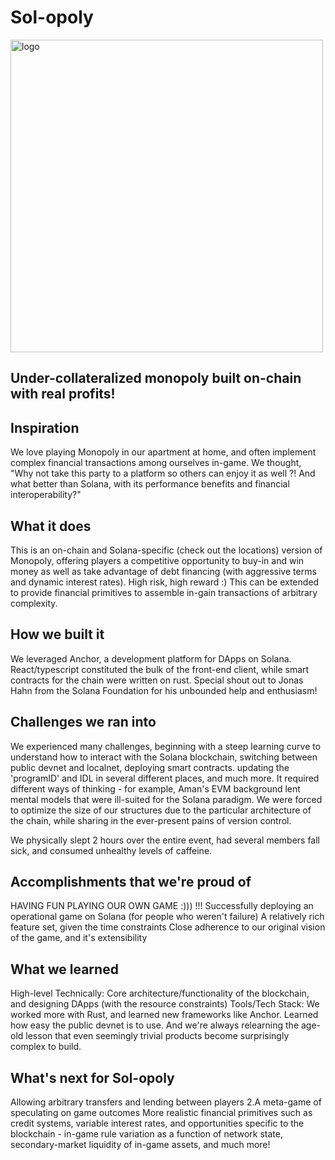 # Sol-opoly 
<img width="500" alt="logo" src="https://github.com/akulguptax/Sol-opoloy/assets/56613943/e9420c56-5c0d-4444-8939-8f1a900eb8cf">

## Under-collateralized monopoly built on-chain with real profits!

## Inspiration
We love playing Monopoly in our apartment at home, and often implement complex financial transactions among ourselves in-game. We thought, "Why not take this party to a platform so others can enjoy it as well ?! And what better than Solana, with its performance benefits and financial interoperability?"

## What it does
This is an on-chain and Solana-specific (check out the locations) version of Monopoly, offering players a competitive opportunity to buy-in and win money as well as take advantage of debt financing (with aggressive terms and dynamic interest rates). High risk, high reward :) This can be extended to provide financial primitives to assemble in-gain transactions of arbitrary complexity.

## How we built it
We leveraged Anchor, a development platform for DApps on Solana. React/typescript constituted the bulk of the front-end client, while smart contracts for the chain were written on rust. Special shout out to Jonas Hahn from the Solana Foundation for his unbounded help and enthusiasm!

## Challenges we ran into
We experienced many challenges, beginning with a steep learning curve to understand how to interact with the Solana blockchain, switching between public devnet and localnet, deploying smart contracts. updating the 'programID' and IDL in several different places, and much more. It required different ways of thinking - for example, Aman's EVM background lent mental models that were ill-suited for the Solana paradigm. We were forced to optimize the size of our structures due to the particular architecture of the chain, while sharing in the ever-present pains of version control.

We physically slept 2 hours over the entire event, had several members fall sick, and consumed unhealthy levels of caffeine.

## Accomplishments that we're proud of
HAVING FUN PLAYING OUR OWN GAME :))) !!!
Successfully deploying an operational game on Solana (for people who weren't failure)
A relatively rich feature set, given the time constraints
Close adherence to our original vision of the game, and it's extensibility
## What we learned
High-level Technically: Core architecture/functionality of the blockchain, and designing DApps (with the resource constraints) Tools/Tech Stack: We worked more with Rust, and learned new frameworks like Anchor. Learned how easy the public devnet is to use. And we're always relearning the age-old lesson that even seemingly trivial products become surprisingly complex to build.

## What's next for Sol-opoly
Allowing arbitrary transfers and lending between players 2.A meta-game of speculating on game outcomes
More realistic financial primitives such as credit systems, variable interest rates, and opportunities specific to the blockchain - in-game rule variation as a function of network state, secondary-market liquidity of in-game assets, and much more!
